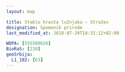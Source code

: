 ```yaml
---
layout: map

title: Stablo hrasta lužnjaka – Stražev
designation: Spomenik prirode
last_modified_at: 2018-07-29T18:32:12+02:00

WDPA: [555589026]
BioRaS: [210]
geoSrbija:
  L1_182: [63]
---
```

